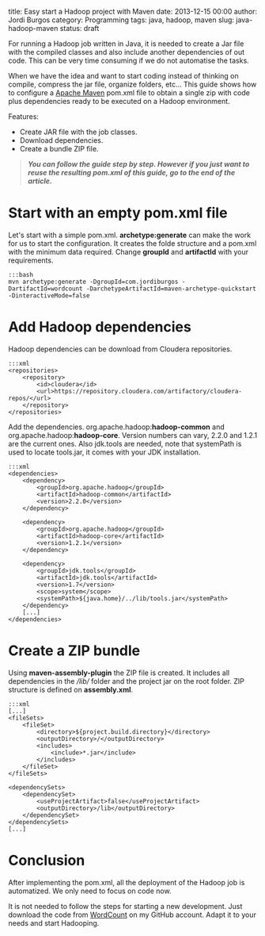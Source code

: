 title: Easy start a Hadoop project with Maven
date: 2013-12-15 00:00
author: Jordi Burgos
category: Programming
tags: java, hadoop, maven
slug: java-hadoop-maven
status: draft

For running a Hadoop job written in Java, it is needed to create a Jar file with the compiled classes and also include another dependencies of out code. This can be very time consuming if we do not automatise the tasks.

When we have the idea and want to start coding instead of thinking on compile, compress the jar file, organize folders, etc... This guide shows how to configure a [Apache Maven](http://maven.apache.org/) pom.xml file to obtain a single zip with code plus dependencies ready to be executed on a Hadoop environment.

Features:
- Create JAR file with the job classes.
- Download dependencies.
- Create a bundle ZIP file.

>***You can follow the guide step by step. However if you just want to reuse the resulting pom.xml of this guide, go to the end of the article.***

Start with an empty pom.xml file
================================

Let's start with a simple pom.xml. **archetype:generate** can make the work for us to start the configuration. It creates the folde structure and a pom.xml with the minimum data required. Change **groupId** and **artifactId** with your requirements.

    :::bash
    mvn archetype:generate -DgroupId=com.jordiburgos -DartifactId=wordcount -DarchetypeArtifactId=maven-archetype-quickstart -DinteractiveMode=false

Add Hadoop dependencies
=======================

Hadoop dependencies can be download from Cloudera repositories.

    :::xml
	<repositories>
		<repository>
			<id>cloudera</id>
			<url>https://repository.cloudera.com/artifactory/cloudera-repos/</url>
		</repository>
	</repositories>

Add the dependencies. org.apache.hadoop:**hadoop-common** and org.apache.hadoop:**hadoop-core**. Version numbers can vary, 2.2.0 and 1.2.1 are the current ones. Also jdk.tools are needed, note that systemPath is used to locate tools.jar, it comes with your JDK installation.

    :::xml
	<dependencies>
		<dependency>
			<groupId>org.apache.hadoop</groupId>
			<artifactId>hadoop-common</artifactId>
			<version>2.2.0</version>
		</dependency>

		<dependency>
			<groupId>org.apache.hadoop</groupId>
			<artifactId>hadoop-core</artifactId>
			<version>1.2.1</version>
		</dependency>

		<dependency>
			<groupId>jdk.tools</groupId>
			<artifactId>jdk.tools</artifactId>
			<version>1.7</version>
			<scope>system</scope>
			<systemPath>${java.home}/../lib/tools.jar</systemPath>
		</dependency>
        [...]
    </dependencies>

Create a ZIP bundle
===================

Using **maven-assembly-plugin** the ZIP file is created. It includes all dependencies in the */lib/* folder and the project jar on the root folder. ZIP structure is defined on **assembly.xml**.

    :::xml
    [...]
	<fileSets>
		<fileSet>
			<directory>${project.build.directory}</directory>
			<outputDirectory>/</outputDirectory>
			<includes>
				<include>*.jar</include>
			</includes>
		</fileSet>
	</fileSets>

	<dependencySets>
		<dependencySet>
			<useProjectArtifact>false</useProjectArtifact>
			<outputDirectory>/lib</outputDirectory>
		</dependencySet>
	</dependencySets>
    [...]


Conclusion
==========

After implementing the pom.xml, all the deployment of the Hadoop job is automatized. We only need to focus on code now.

It is not needed to follow the steps for starting a new development. Just download the code from [WordCount](https://github.com/jmaister/wordcount) on my GitHub account. Adapt it to your needs and start Hadooping.
